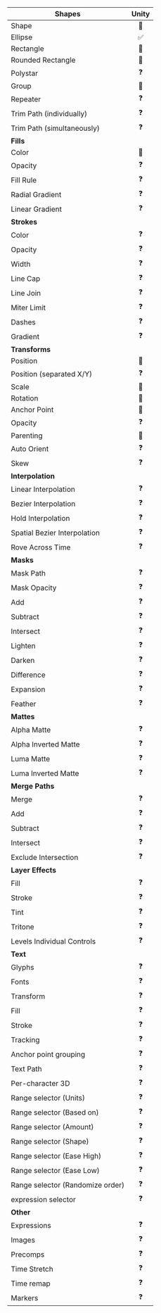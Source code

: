 | Shapes                           | Unity |
|----------------------------------|:-----:|
| Shape                            |  🔄   |
| Ellipse                          |   ✅   |
| Rectangle                        |  🔄   |
| Rounded Rectangle                |  🔄   |
| Polystar                         |   ❓   | 
| Group                            |  🔄   |
| Repeater                         |   ❓   |
| Trim Path (individually)         |   ❓   |
| Trim Path (simultaneously)       |   ❓   |
| **Fills**                        || 
| Color                            |  🔄   |
| Opacity                          |   ❓   |
| Fill Rule                        |   ❓   |
| Radial Gradient                  |   ❓   |
| Linear Gradient                  |   ❓   |
| **Strokes**                      || 
| Color                            |   ❓   | 
| Opacity                          |   ❓   | 
| Width                            |   ❓   |
| Line Cap                         |   ❓   |
| Line Join                        |   ❓   |
| Miter Limit                      |   ❓   |
| Dashes                           |   ❓   |
| Gradient                         |   ❓   |
| **Transforms**                   || 
| Position                         |  🔄   |
| Position (separated X/Y)         |   ❓   |
| Scale                            |  🔄   | 
| Rotation                         |  🔄   | 
| Anchor Point                     |  🔄   | 
| Opacity                          |   ❓   | 
| Parenting                        |  🔄   | 
| Auto Orient                      |   ❓   | 
| Skew                             |   ❓   |
| **Interpolation**                || 
| Linear Interpolation             |   ❓   | 
| Bezier Interpolation             |   ❓   | 
| Hold Interpolation               |   ❓   | 
| Spatial Bezier Interpolation     |   ❓   | 
| Rove Across Time                 |   ❓   | 
| **Masks**                        || 
| Mask Path                        |   ❓   | 
| Mask Opacity                     |   ❓   | 
| Add                              |   ❓   | 
| Subtract                         |   ❓   | 
| Intersect                        |   ❓   |
| Lighten                          |   ❓   |
| Darken                           |   ❓   |
| Difference                       |   ❓   |
| Expansion                        |   ❓   |
| Feather                          |   ❓   |
| **Mattes**                       || 
| Alpha Matte                      |   ❓   |
| Alpha Inverted Matte             |   ❓   |
| Luma Matte                       |   ❓   |
| Luma Inverted Matte              |   ❓   |
| **Merge Paths**                  || 
| Merge                            |   ❓   |
| Add                              |   ❓   |
| Subtract                         |   ❓   |
| Intersect                        |   ❓   |
| Exclude Intersection             |   ❓   |
| **Layer Effects**                || 
| Fill                             |   ❓   | 
| Stroke                           |   ❓   | 
| Tint                             |   ❓   | 
| Tritone                          |   ❓   | 
| Levels Individual Controls       |   ❓   | 
| **Text**                         || 
| Glyphs                           |   ❓   |
| Fonts                            |   ❓   |
| Transform                        |   ❓   |
| Fill                             |   ❓   |
| Stroke                           |   ❓   |
| Tracking                         |   ❓   |
| Anchor point grouping            |   ❓   | 
| Text Path                        |   ❓   | 
| Per-character 3D                 |   ❓   | 
| Range selector (Units)           |   ❓   | 
| Range selector (Based on)        |   ❓   | 
| Range selector (Amount)          |   ❓   | 
| Range selector (Shape)           |   ❓   | 
| Range selector (Ease High)       |   ❓   | 
| Range selector (Ease Low)        |   ❓   | 
| Range selector (Randomize order) |   ❓   | 
| expression selector              |   ❓   | 
| **Other**                        || 
| Expressions                      |   ❓   | 
| Images                           |   ❓   | 
| Precomps                         |   ❓   | 
| Time Stretch                     |   ❓   |
| Time remap                       |   ❓   |
| Markers                          |   ❓   |